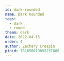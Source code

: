 ```yaml
---
id: dark-rounded
name: Dark Rounded
tags:
  - dark
  - round
theam: dark
date: 2022-04-15
order: 4
author: Zachary Crespin
pinid: 781656079098237686
---
```

